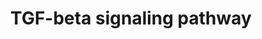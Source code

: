 ---
annotations:
- id: PW:0000329
  parent: signaling pathway
  type: Pathway Ontology
  value: transforming growth factor-beta superfamily mediated signaling pathway
authors:
- A.Pandey
- MaintBot
- Nsalomonis
- Khanspers
- AlexanderPico
- NetPath
- Egonw
- Zari
- Mkutmon
- L Dupuis
- DeSl
- Eweitz
citedin:
- link: PMC9263175
  title: TGFβ reprograms TNF stimulation of macrophages towards a non-canonical pathway
    driving inflammatory osteoclastogenesis (2022)
- link: PMC7518185
  title: Predictive models for stage and risk classification in head and neck squamous
    cell carcinoma (HNSCC) (2020)
- link: PMC5717815
  title: Identification and validation of a 44-gene expression signature for the classification
    of renal cell carcinomas (2017)
- link: PMC5085087
  title: Long Term Culture of the A549 Cancer Cell Line Promotes Multilamellar Body
    Formation and Differentiation towards an Alveolar Type II Pneumocyte Phenotype
    (2016)
- link: PMC4936435
  title: Transcriptome Alterations In X-Irradiated Human Gingiva Fibroblasts (2016)
- link: PMC9519890
  title: 'Tissue-specific pathway activities: A retrospective analysis in COVID-19
    patients (2022)'
- link: 10.1093/toxsci/kfx252
  title: A Data Fusion Pipeline for Generating and Enriching Adverse Outcome Pathway
    Descriptions
- link: 10.1016/j.tiv.2016.03.009
  title: MicroRNAs as potential biomarkers for doxorubicin-induced cardiotoxicity
communities:
- CPTAC
description: 'The signal transduction mechanisms underlying the pathophysiological
  activities of transforming growth factor-β (TGF-β) have been extensively studied
  since its discovery nearly 30 years ago. TGF-β ligands belong to a large superfamily
  of cytokines that bears its name (TGF-β Superfamily) and includes bone morphogenic
  proteins, activins, inhibin, growth/differentiation factors, Mullerian inhibiting
  substance, Nodal, and several other structurally-related polypeptides. Mammals express
  three TGF-β isoforms (i.e., TGF-β1, TGF-β2, and TGF-β3) that are encoded by distinct
  genes in a tissue-specific and developmentally-regulated manner. TGF-β was identified
  originally via its stimulation of morphological transformation and anchorage-independent
  growth in fibroblasts; however, this cytokine is now recognized as being a potent
  tumor suppressor that prevents the dysregulated growth and survival of epithelial,
  endothelial, and hematopoietic cells. In addition, numerous studies have clearly
  established TGF-β as a multifunctional cytokine that plays essential roles in regulating
  virtually all aspects of mammalian development and differentiation, and in maintaining
  mammalian tissue homeostasis. The pleiotropic nature of TGF-β is highlighted by
  the fact that every cell in the metazoan body can produce and respond to this cytokine.
  Even more remarkably, malignant cells have evolved a variety of complex mechanisms
  capable of circumventing the tumor suppressing activities of TGF-β, and in doing
  so, typically convert the functions of TGF-β to that of a tumor promoter, particularly
  the induction of carcinoma epithelial-mesenchymal transition, invasion, and dissemination
  to distant organ sites. This peculiar conversion in TGF-β function is known as the
  "TGF-β Paradox", which underlies the lethality of TGF-β in metastatic cancer cells.
  Thus, elucidating the effectors and signaling modules activated by TGF-β may offer
  new insights into the development of novel neoadjuvants capable of effectively targeting
  the TGF-β pathway to significantly improve the clinical course of patients with
  cancer, fibrosis, or immunologic disorders. TGF-β is secreted from cells as a latent
  homodimeric polypeptide that becomes tethered to the extracellular matrix by latent-TGF-β-binding
  proteins. Mature TGF-β isoforms are activated and liberated from extracellular matrix
  depots by a variety of mechanisms, including proteolysis, reactive oxygen species,
  changes in pH, and physical interactions with integrins, thromobspondin-1, or SPARC.
  Once activated, mature TGF-β initiates transmembrane signaling by binding to two
  distinct transmembrane Ser/Thr protein kinases, termed TGF-β type I (TβR-I) and
  type II (TβR-II) receptors. In some cells and tissues, TGF-β also binds to a third
  cell surface receptor, TGF-β type III (TβR-III), which transfers TGF-β to TβR-II
  and TβR-I. Full activation of these cytokine:receptor ternary complexes transpires
  upon TβR-II-mediated transphosphorylation and activation of TβR-I, which then phosphorylates
  and activates the latent transcription factors, Smad2 and Smad3. Afterward, phosphorylated
  Smad2/3 interact physically with Smad4, with the resulting heterotrimers translocating
  into the nucleus to regulate the expression of TGF-β-responsive genes. These Smad-dependent
  events are subject to fine-tuning and crosstalk regulation in the cytoplasm by their
  interaction with a variety of adapter molecules, including SARA, Hgs, PML and Dab2,
  and with Smad7, whose inhibitory activity is modulated by STRAP, AMSH2, and Arkadia;
  and in the nucleus by their interaction with a variety of transcriptional activators
  and repressors that occur in a gene- and cell-specific manner. In addition to activating
  canonical Smad2/3-dependent signaling, accumulating evidence clearly links the development
  of a variety of human pathologies to aberrant coupling of TGF-β to its noncanonical
  effector molecules. Included in this ever expanding list of noncanonical signaling
  molecules stimulated by TGF-β are PI3K, AKT, mTOR, integrins and focal adhesion
  kinase, and members of the MAP kinase (e.g., ERK1/2, JNK, and p38 MAPK small GTP-binding
  proteins (e.g., Ras, Rho, and Rac1). The interactions and intersections between
  canonical and noncanonical TGF-β signaling systems are depicted in the pathway map.
  Please access this pathway at NetSlim database. If you use this pathway, please
  cite the following paper: Kandasamy, K., Mohan, S. S., Raju, R., Keerthikumar, S.,
  Kumar, G. S. S., Venugopal, A. K., Telikicherla, D., Navarro, J. D., Mathivanan,
  S., Pecquet, C., Gollapudi, S. K., Tattikota, S. G., Mohan, S., Padhukasahasram,
  H., Subbannayya, Y., Goel, R., Jacob, H. K. C., Zhong, J., Sekhar, R., Nanjappa,
  V., Balakrishnan, L., Subbaiah, R., Ramachandra, Y. L., Rahiman, B. A., Prasad,
  T. S. K., Lin, J., Houtman, J. C. D., Desiderio, S., Renauld, J., Constantinescu,
  S. N., Ohara, O., Hirano, T., Kubo, M., Singh, S., Khatri, P., Draghici, S., Bader,
  G. D., Sander, C., Leonard, W. J. and Pandey, A. (2010). NetPath: A public resource
  of curated signal transduction pathways. Genome Biology. 11:R3'
last-edited: 2021-12-23
ndex: 14aa5d6a-8b61-11eb-9e72-0ac135e8bacf
organisms:
- Homo sapiens
redirect_from:
- /index.php/Pathway:WP366
- /instance/WP366
- /instance/WP366_r120697
revision: r120697
schema-jsonld:
- '@context': https://schema.org/
  '@id': https://wikipathways.github.io/pathways/WP366.html
  '@type': Dataset
  creator:
    '@type': Organization
    name: WikiPathways
  description: 'The signal transduction mechanisms underlying the pathophysiological
    activities of transforming growth factor-β (TGF-β) have been extensively studied
    since its discovery nearly 30 years ago. TGF-β ligands belong to a large superfamily
    of cytokines that bears its name (TGF-β Superfamily) and includes bone morphogenic
    proteins, activins, inhibin, growth/differentiation factors, Mullerian inhibiting
    substance, Nodal, and several other structurally-related polypeptides. Mammals
    express three TGF-β isoforms (i.e., TGF-β1, TGF-β2, and TGF-β3) that are encoded
    by distinct genes in a tissue-specific and developmentally-regulated manner. TGF-β
    was identified originally via its stimulation of morphological transformation
    and anchorage-independent growth in fibroblasts; however, this cytokine is now
    recognized as being a potent tumor suppressor that prevents the dysregulated growth
    and survival of epithelial, endothelial, and hematopoietic cells. In addition,
    numerous studies have clearly established TGF-β as a multifunctional cytokine
    that plays essential roles in regulating virtually all aspects of mammalian development
    and differentiation, and in maintaining mammalian tissue homeostasis. The pleiotropic
    nature of TGF-β is highlighted by the fact that every cell in the metazoan body
    can produce and respond to this cytokine. Even more remarkably, malignant cells
    have evolved a variety of complex mechanisms capable of circumventing the tumor
    suppressing activities of TGF-β, and in doing so, typically convert the functions
    of TGF-β to that of a tumor promoter, particularly the induction of carcinoma
    epithelial-mesenchymal transition, invasion, and dissemination to distant organ
    sites. This peculiar conversion in TGF-β function is known as the "TGF-β Paradox",
    which underlies the lethality of TGF-β in metastatic cancer cells. Thus, elucidating
    the effectors and signaling modules activated by TGF-β may offer new insights
    into the development of novel neoadjuvants capable of effectively targeting the
    TGF-β pathway to significantly improve the clinical course of patients with cancer,
    fibrosis, or immunologic disorders. TGF-β is secreted from cells as a latent homodimeric
    polypeptide that becomes tethered to the extracellular matrix by latent-TGF-β-binding
    proteins. Mature TGF-β isoforms are activated and liberated from extracellular
    matrix depots by a variety of mechanisms, including proteolysis, reactive oxygen
    species, changes in pH, and physical interactions with integrins, thromobspondin-1,
    or SPARC. Once activated, mature TGF-β initiates transmembrane signaling by binding
    to two distinct transmembrane Ser/Thr protein kinases, termed TGF-β type I (TβR-I)
    and type II (TβR-II) receptors. In some cells and tissues, TGF-β also binds to
    a third cell surface receptor, TGF-β type III (TβR-III), which transfers TGF-β
    to TβR-II and TβR-I. Full activation of these cytokine:receptor ternary complexes
    transpires upon TβR-II-mediated transphosphorylation and activation of TβR-I,
    which then phosphorylates and activates the latent transcription factors, Smad2
    and Smad3. Afterward, phosphorylated Smad2/3 interact physically with Smad4, with
    the resulting heterotrimers translocating into the nucleus to regulate the expression
    of TGF-β-responsive genes. These Smad-dependent events are subject to fine-tuning
    and crosstalk regulation in the cytoplasm by their interaction with a variety
    of adapter molecules, including SARA, Hgs, PML and Dab2, and with Smad7, whose
    inhibitory activity is modulated by STRAP, AMSH2, and Arkadia; and in the nucleus
    by their interaction with a variety of transcriptional activators and repressors
    that occur in a gene- and cell-specific manner. In addition to activating canonical
    Smad2/3-dependent signaling, accumulating evidence clearly links the development
    of a variety of human pathologies to aberrant coupling of TGF-β to its noncanonical
    effector molecules. Included in this ever expanding list of noncanonical signaling
    molecules stimulated by TGF-β are PI3K, AKT, mTOR, integrins and focal adhesion
    kinase, and members of the MAP kinase (e.g., ERK1/2, JNK, and p38 MAPK small GTP-binding
    proteins (e.g., Ras, Rho, and Rac1). The interactions and intersections between
    canonical and noncanonical TGF-β signaling systems are depicted in the pathway
    map. Please access this pathway at NetSlim database. If you use this pathway,
    please cite the following paper: Kandasamy, K., Mohan, S. S., Raju, R., Keerthikumar,
    S., Kumar, G. S. S., Venugopal, A. K., Telikicherla, D., Navarro, J. D., Mathivanan,
    S., Pecquet, C., Gollapudi, S. K., Tattikota, S. G., Mohan, S., Padhukasahasram,
    H., Subbannayya, Y., Goel, R., Jacob, H. K. C., Zhong, J., Sekhar, R., Nanjappa,
    V., Balakrishnan, L., Subbaiah, R., Ramachandra, Y. L., Rahiman, B. A., Prasad,
    T. S. K., Lin, J., Houtman, J. C. D., Desiderio, S., Renauld, J., Constantinescu,
    S. N., Ohara, O., Hirano, T., Kubo, M., Singh, S., Khatri, P., Draghici, S., Bader,
    G. D., Sander, C., Leonard, W. J. and Pandey, A. (2010). NetPath: A public resource
    of curated signal transduction pathways. Genome Biology. 11:R3'
  keywords:
  - AKT1
  - APP
  - ATF2
  - ATF3
  - AXIN1
  - BCAR1
  - BTRC
  - CAV1
  - CCNB2
  - CCND1
  - CDC42
  - CDK1
  - CDKN1A
  - CDKN2B
  - CITED1
  - COL1A2
  - COPS5
  - CREBBP
  - CUL1
  - DAB2
  - DCP1A
  - E2F4
  - E2F5
  - EID2
  - EP300
  - ETS1
  - FN1
  - FOS
  - FOSB
  - FOXH1
  - FOXP3
  - GRB2
  - HDAC1
  - HGS
  - ITCH
  - ITGA2
  - ITGB1
  - ITGB3
  - ITGB4
  - JUN
  - JUNB
  - JUND
  - KLF10
  - KLF11
  - KLF6
  - LIMK2
  - MAP2K1
  - MAP2K2
  - MAP2K3
  - MAP2K4
  - MAP2K6
  - MAP3K7
  - MAP4K1
  - MAPK1
  - MAPK14
  - MAPK3
  - MAPK8
  - MAPK9
  - MEF2A
  - MEF2C
  - MET
  - MMP1
  - MMP12
  - MTOR
  - MYC
  - NEDD4L
  - NEDD9
  - NUP153
  - NUP214
  - PAK2
  - PARD6A
  - PDK1
  - PIAS1
  - PIAS2
  - PIK3R1
  - PIK3R2
  - PJA1
  - PML
  - PPM1A
  - PRKAR2A
  - PTK2
  - RAC1
  - RAF1
  - RAS
  - RBL1
  - RBL2
  - RBX1
  - RHOA
  - RNF111
  - ROCK1
  - RUNX2
  - S6K
  - SHC1
  - SIK1
  - SIN3A
  - SKI
  - SKIL
  - SKP1
  - SMAD2
  - SMAD3
  - SMAD4
  - SMAD7
  - SMURF1
  - SMURF2
  - SNIP1
  - SNW1
  - SOS1
  - SP1
  - SPTBN1
  - SRC
  - STAMBPL1
  - STRAP
  - SUMO1
  - TAB1
  - TERT
  - TFDP1
  - TGFB1
  - TGFB1I1
  - TGFBR1
  - TGFBR2
  - TGFBR3
  - TGIF1
  - THBS1
  - TNC
  - TP53
  - TRAF6
  - TRAP1
  - UBE2I
  - UCHL5
  - WWP1
  - YAP1
  - ZEB1
  - ZEB2
  - ZFYVE16
  - ZFYVE9
  license: CC0
  name: TGF-beta signaling pathway
seo: CreativeWork
title: TGF-beta signaling pathway
wpid: WP366
---